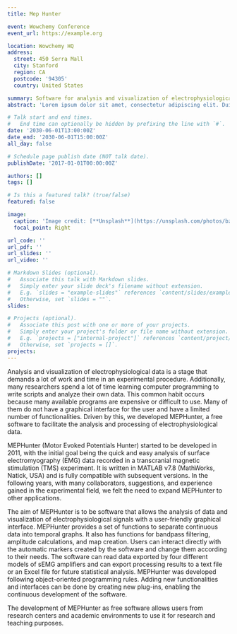 ```yaml
---
title: Mep Hunter

event: Wowchemy Conference
event_url: https://example.org

location: Wowchemy HQ
address:
  street: 450 Serra Mall
  city: Stanford
  region: CA
  postcode: '94305'
  country: United States

summary: Software for analysis and visualization of electrophysiological.
abstract: 'Lorem ipsum dolor sit amet, consectetur adipiscing elit. Duis posuere tellusac convallis placerat. Proin tincidunt magna sed ex sollicitudin condimentum. Sed ac faucibus dolor, scelerisque sollicitudin nisi. Cras purus urna, suscipit quis sapien eu, pulvinar tempor diam.'

# Talk start and end times.
#   End time can optionally be hidden by prefixing the line with `#`.
date: '2030-06-01T13:00:00Z'
date_end: '2030-06-01T15:00:00Z'
all_day: false

# Schedule page publish date (NOT talk date).
publishDate: '2017-01-01T00:00:00Z'

authors: []
tags: []

# Is this a featured talk? (true/false)
featured: false

image:
  caption: 'Image credit: [**Unsplash**](https://unsplash.com/photos/bzdhc5b3Bxs)'
  focal_point: Right

url_code: ''
url_pdf: ''
url_slides: ''
url_video: ''

# Markdown Slides (optional).
#   Associate this talk with Markdown slides.
#   Simply enter your slide deck's filename without extension.
#   E.g. `slides = "example-slides"` references `content/slides/example-slides.md`.
#   Otherwise, set `slides = ""`.
slides:

# Projects (optional).
#   Associate this post with one or more of your projects.
#   Simply enter your project's folder or file name without extension.
#   E.g. `projects = ["internal-project"]` references `content/project/deep-learning/index.md`.
#   Otherwise, set `projects = []`.
projects:
---
```



Analysis and visualization of electrophysiological data is a stage that demands a lot of work and time in an experimental procedure. Additionally, many researchers spend a lot of time learning computer programming to write scripts and analyze their own data. This common habit occurs because many available programs are expensive or difficult to use. Many of them do not have a graphical interface for the user and have a limited number of functionalities. Driven by this, we developed MEPHunter, a free software to facilitate the analysis and processing of electrophysiological data.

MEPHunter (Motor Evoked Potentials Hunter) started to be developed in 2011, with the initial goal being the quick and easy analysis of surface electromyography (EMG) data recorded in a transcranial magnetic stimulation (TMS) experiment. It is written in MATLAB v7.8 (MathWorks, Natick, USA) and is fully compatible with subsequent versions. In the following years, with many collaborators, suggestions, and experience gained in the experimental field, we felt the need to expand MEPHunter to other applications.

The aim of MEPHunter is to be software that allows the analysis of data and visualization of electrophysiological signals with a user-friendly graphical interface. MEPHunter provides a set of functions to separate continuous data into temporal graphs. It also has functions for bandpass filtering, amplitude calculations, and map creation. Users can interact directly with the automatic markers created by the software and change them according to their needs. The software can read data exported by four different models of sEMG amplifiers and can export processing results to a text file or an Excel file for future statistical analysis. MEPHunter was developed following object-oriented programming rules. Adding new functionalities and interfaces can be done by creating new plug-ins, enabling the continuous development of the software.

The development of MEPHunter as free software allows users from research centers and academic environments to use it for research and teaching purposes.
